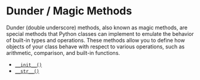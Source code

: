 # Dunder / Magic Methods
Dunder (double underscore) methods, also known as magic methods, are special methods that Python classes can implement to emulate the behavior of built-in types and operations. These methods allow you to define how objects of your class behave with respect to various operations, such as arithmetic, comparison, and built-in functions.

- [`__init__()`](./__init__/README.md)
- [`__str__()`](./__str__/README.md)